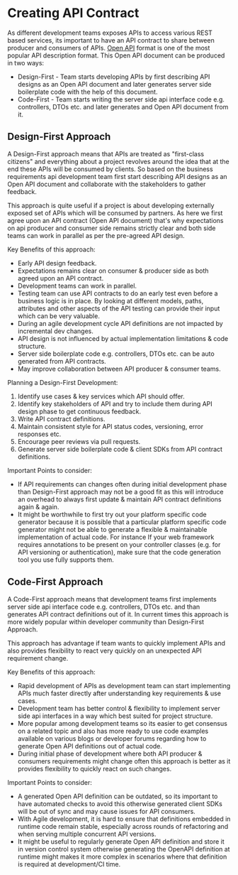 # Creating API Contract

As different development teams exposes APIs to access various REST based services, its important to have an API contract to share between producer and consumers of APIs. [Open API](https://www.openapis.org/) format is one of the most popular API description format. This Open API document can be produced in two ways:

- Design-First - Team starts developing APIs by first describing API designs as an Open API document and later generates server side boilerplate code with the help of this document.
- Code-First - Team starts writing the server side api interface code e.g. controllers, DTOs etc. and later generates and Open API document from it.

## Design-First Approach

A Design-First approach means that APIs are treated as "first-class citizens" and everything about a project revolves around the idea that at the end these APIs will be consumed by clients. So based on the business requirements api development team first start describing API designs as an Open API document and collaborate with the stakeholders to gather feedback.

This approach is quite useful if a project is about developing externally exposed set of APIs which will be consumed by partners. As here we first agree upon an API contract (Open API document) that's why expectations on api producer and consumer side remains strictly clear and both side teams can work in parallel as per the pre-agreed API design.

Key Benefits of this approach:

- Early API design feedback.
- Expectations remains clear on consumer & producer side as both agreed upon an API contract.
- Development teams can work in parallel.
- Testing team can use API contracts to do an early test even before a business logic is in place. By looking at different models, paths, attributes and other aspects of the API testing can provide their input which can be very valuable.
- During an agile development cycle API definitions are not impacted by incremental dev changes.
- API design is not influenced by actual implementation limitations & code structure.
- Server side boilerplate code e.g. controllers, DTOs etc. can be auto generated from API contracts.
- May improve collaboration between API producer & consumer teams.

Planning a Design-First Development:

1. Identify use cases & key services which API should offer.
2. Identify key stakeholders of API and try to include them during API design phase to get continuous feedback.
3. Write API contract definitions.
4. Maintain consistent style for API status codes, versioning, error responses etc.
5. Encourage peer reviews via pull requests.
6. Generate server side boilerplate code & client SDKs from API contract definitions.

Important Points to consider:

- If API requirements can changes often during initial development phase than Design-First approach may not be a good fit as this will introduce an overhead to always first update & maintain API contract definitions again & again.
- It might be worthwhile to first try out your platform specific code generator because it is possible that a particular platform specific code generator might not be able to generate a flexible & maintainable implementation of actual code. For instance If your web framework requires annotations to be present on your controller classes (e.g. for API versioning or authentication), make sure that the code generation tool you use fully supports them.

## Code-First Approach

A Code-First approach means that development teams first implements server side api interface code e.g. controllers, DTOs etc. and than generates API contract definitions out of it. In current times this approach is more widely popular within developer community than Design-First Approach.

This approach has advantage if team wants to quickly implement APIs and also provides flexibility to react very quickly on an unexpected API requirement change.

Key Benefits of this approach:

- Rapid development of APIs as development team can start implementing APIs much faster directly after understanding key requirements & use cases.
- Development team has better control & flexibility to implement server side api interfaces in a way which best suited for project structure.
- More popular among development teams so its easier to get consensus on a related topic and also has more ready to use code examples available on various blogs or developer forums regarding how to generate Open API definitions out of actual code.
- During initial phase of development where both API producer & consumers requirements might change often this approach is better as it provides flexibility to quickly react on such changes.

Important Points to consider:

- A generated Open API definition can be outdated, so its important to have automated checks to avoid this otherwise generated client SDKs will be out of sync and may cause issues for API consumers.
- With Agile development, it is hard to ensure that definitions embedded in runtime code remain stable, especially across rounds of refactoring and when serving multiple concurrent API versions.
- It might be useful to regularly generate Open API definition and store it in version control system otherwise generating the OpenAPI definition at runtime might makes it more complex in scenarios where that definition is required at development/CI time.
